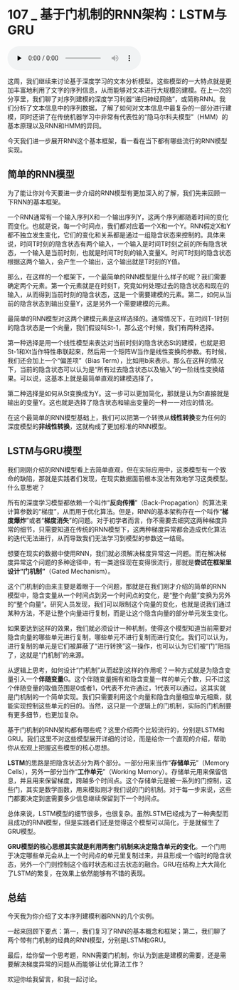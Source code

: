 # 107 _ 基于门机制的RNN架构：LSTM与GRU

<audio id="audio" title="107 | 基于门机制的RNN架构：LSTM与GRU" controls="" preload="none"><source id="mp3" src="https://static001.geekbang.org/resource/audio/38/58/38a0036f2c0dcbb8e38d6a39f7fa9858.mp3"></audio>

这周，我们继续来讨论基于深度学习的文本分析模型。这些模型的一大特点就是更加丰富地利用了文字的序列信息，从而能够对文本进行大规模的建模。在上一次的分享里，我们聊了对序列建模的深度学习利器“递归神经网络”，或简称RNN。我们分析了文本信息中的序列数据，了解了如何对文本信息中最复杂的一部分进行建模，同时还讲了在传统机器学习中非常有代表性的“隐马尔科夫模型”（HMM）的基本原理以及RNN和HMM的异同。

今天我们进一步展开RNN这个基本框架，看一看在当下都有哪些流行的RNN模型实现。

## 简单的RNN模型

为了能让你对今天要进一步介绍的RNN模型有更加深入的了解，我们先来回顾一下RNN的基本框架。

一个RNN通常有一个输入序列X和一个输出序列Y，这两个序列都随着时间的变化而变化。也就是说，每一个时间点，我们都对应着一个X和一个Y。RNN假定X和Y都不独立发生变化，它们的变化和关系都是通过一组隐含状态来控制的。具体来说，时间T时刻的隐含状态有两个输入，一个输入是时间T时刻之前的所有隐含状态，一个输入是当前时刻，也就是时间T时刻的输入变量X。时间T时刻的隐含状态根据这两个输入，会产生一个输出，这个输出就是T时刻的Y值。

那么，在这样的一个框架下，一个最简单的RNN模型是什么样子的呢？我们需要确定两个元素。第一个元素就是在时刻T，究竟如何处理过去的隐含状态和现在的输入，从而得到当前时刻的隐含状态，这是一个需要建模的元素。第二，如何从当前的隐含状态到输出变量Y，这是另外一个需要建模的元素。

最简单的RNN模型对这两个建模元素是这样选择的。通常情况下，在时间T-1时刻的隐含状态是一个向量，我们假设叫St-1，那么这个时候，我们有两种选择。

第一种选择是用一个线性模型来表达对当前时刻的隐含状态St的建模，也就是把St-1和Xt当作特性串联起来，然后用一个矩阵W当作是线性变换的参数。有时候，我们还会加上一个“偏差项”（Bias Term），比如用b来表示。那么在这样的情况下，当前的隐含状态可以认为是“所有过去隐含状态以及输入”的一阶线性变换结果。可以说，这基本上就是最简单直观的建模选择了。

第二种选择是如何从St变换成为Y。这一步可以更加简化，那就是认为St直接就是输出的变量Y。这也就是选择了隐含状态和输出变量的一种一一对应的情况。

在这个最简单的RNN模型基础上，我们可以把第一个转换从**线性转换**变为任何的深度模型的**非线性转换**，这就构成了更加标准的RNN模型。

## LSTM与GRU模型

我们刚刚介绍的RNN模型看上去简单直观，但在实际应用中，这类模型有一个致命的缺陷，那就是实践者们发现，在现实数据面前根本没法有效地学习这类模型。什么意思呢？

所有的深度学习模型都依赖一个叫作“**反向传播**”（Back-Propagation）的算法来计算参数的“梯度”，从而用于优化算法。但是，RNN的基本架构存在一个叫作“**梯度爆炸**”或者“**梯度消失**”的问题。对于初学者而言，你不需要去细究这两种梯度异常的细节，只需要知道在传统的RNN模型下，这两种梯度异常都会造成优化算法的迭代无法进行，从而导致我们无法学习到模型的参数这一结局。

想要在现实的数据中使用RNN，我们就必须解决梯度异常这一问题。而在解决梯度异常这个问题的多种途径中，有一类途径现在变得很流行，那就是**尝试在框架里设计“门机制”**（Gated Mechanism）。

这个门机制的由来主要是着眼于一个问题，那就是在我们刚才介绍的简单的RNN模型中，隐含变量从一个时间点到另一个时间点的变化，是“整个向量”变换为另外的“整个向量”。研究人员发现，我们可以限制这个向量的变化，也就是说我们通过某种方法，不是让整个向量进行复制，而是让这个隐含向量的部分单元发生变化。

如果要达到这样的效果，我们就必须设计一种机制，使得这个模型知道当前需要对隐含向量的哪些单元进行复制，哪些单元不进行复制而进行变化。我们可以认为，进行复制的单元是它们被屏蔽了“进行转换”这一操作，也可以认为它们被“门”阻挡了，这就是“门机制”的来源。

从逻辑上思考，如何设计“门机制”从而起到这样的作用呢？一种方式就是为隐含变量引入一个**伴随变量**G。这个伴随变量拥有和隐含变量一样的单元个数，只不过这个伴随变量的取值范围是0或者1，0代表不允许通过，1代表可以通过。这其实就是门机制的一个简单实现。我们只需要利用这个向量和隐含向量相应单元相乘，就能实现控制这些单元的目的。当然，这只是一个逻辑上的门机制，实际的门机制要有更多细节，也更加复杂。

基于门机制的RNN架构都有哪些呢？这里介绍两个比较流行的，分别是LSTM和GRU。我们这里不对这些模型展开详细的讨论，而是给你一个直观的介绍，帮助你从宏观上把握这些模型的核心思想。

**LSTM**的思路是把隐含状态分为两个部分。一部分用来当作“**存储单元**”（Memory Cells），另外一部分当作“**工作单元**”（Working Memory）。存储单元用来保留信息，并且用来保留梯度，跨越多个时间点。这个存储单元是被一系列的门控制，这些门，其实是数学函数，用来模拟刚才我们说的门的机制。对于每一步来说，这些门都要决定到底需要多少信息继续保留到下一个时间点。

总体来说，LSTM模型的细节很多，也很复杂。虽然LSTM已经成为了一种典型而且成功的RNN模型，但是实践者们还是觉得这个模型可以简化，于是就催生了GRU模型。

**GRU模型的核心思想其实就是利用两套门机制来决定隐含单元的变化**。一个门用于决定哪些单元会从上一个时间点的单元里复制过来，并且形成一个临时的隐含状态，另外一个门则控制这个临时状态和过去状态的融合。GRU在结构上大大简化了LSTM的繁复，在效果上依然能够有不错的表现。

## 总结

今天我为你介绍了文本序列建模利器RNN的几个实例。

一起来回顾下要点：第一，我们复习了RNN的基本概念和框架；第二，我们聊了两个带有门机制的经典的RNN模型，分别是LSTM和GRU。

最后，给你留一个思考题，RNN需要门机制，你认为到底是建模的需要，还是需要解决梯度异常的问题从而能够让优化算法工作？

欢迎你给我留言，和我一起讨论。


